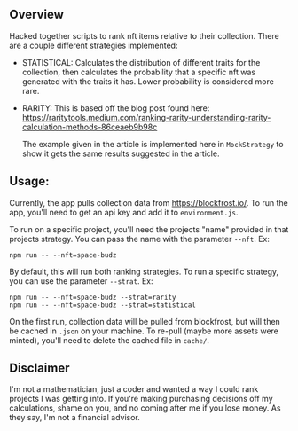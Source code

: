 ## Overview

Hacked together scripts to rank nft items relative to their collection. There are a couple different strategies implemented:
- STATISTICAL: Calculates the distribution of different traits for the collection, then calculates the probability that a specific nft was generated with the traits it has. Lower probability is considered more rare.
- RARITY: This is based off the blog post found here: https://raritytools.medium.com/ranking-rarity-understanding-rarity-calculation-methods-86ceaeb9b98c

  The example given in the article is implemented here in `MockStrategy` to show it gets the same results suggested in the article.

## Usage:

Currently, the app pulls collection data from https://blockfrost.io/. To run the app, you'll need to get an api key and add it to `environment.js`.

To run on a specific project, you'll need the projects "name" provided in that projects strategy. You can pass the name with the parameter `--nft`. Ex:
```
npm run -- --nft=space-budz
```

By default, this will run both ranking strategies. To run a specific strategy, you can use the parameter `--strat`. Ex:

```
npm run -- --nft=space-budz --strat=rarity
npm run -- --nft=space-budz --strat=statistical
```

On the first run, collection data will be pulled from blockfrost, but will then be cached in `.json` on your machine. To re-pull (maybe more assets were minted), you'll need to delete the cached file in `cache/`.

## Disclaimer
I'm not a mathematician, just a coder and wanted a way I could rank projects I was getting into. If you're making purchasing decisions off my calculations, shame on you, and no coming after me if you lose money. As they say, I'm not a financial advisor.